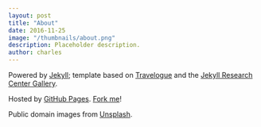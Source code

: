 ```yaml
---
layout: post
title: "About"
date: 2016-11-25
image: "/thumbnails/about.png"
description: Placeholder description.
author: charles
---
```


Powered by [Jekyll](https://jekyllrb.com/); template based on [Travelogue](http://themes.jekyllrc.org/travelogue/) and the [Jekyll Research Center Gallery](http://themes.jekyllrc.org/).

Hosted by [GitHub Pages](https://pages.github.com/). [Fork me](https://github.com/chizarlicious/chizarlicious.github.io)!

Public domain images from [Unsplash](https://unsplash.com/).
